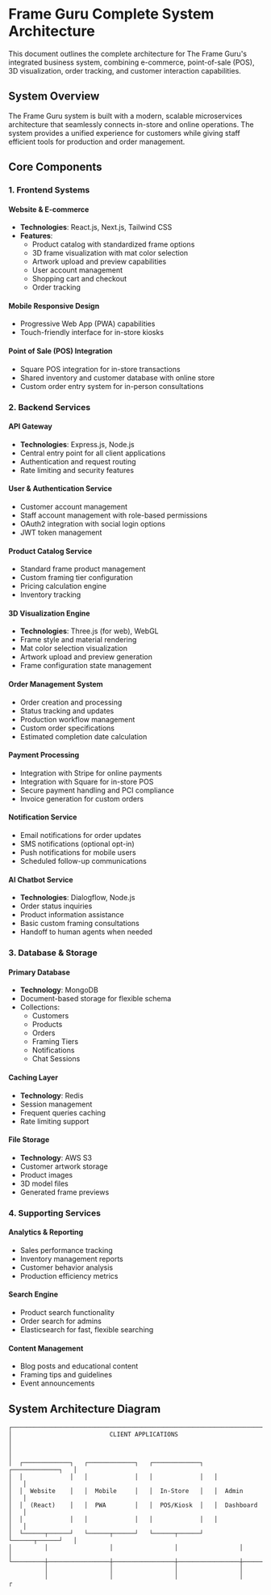 # Frame Guru Complete System Architecture

This document outlines the complete architecture for The Frame Guru's integrated business system, combining e-commerce, point-of-sale (POS), 3D visualization, order tracking, and customer interaction capabilities.

## System Overview

The Frame Guru system is built with a modern, scalable microservices architecture that seamlessly connects in-store and online operations. The system provides a unified experience for customers while giving staff efficient tools for production and order management.

## Core Components

### 1. Frontend Systems

#### Website & E-commerce
- **Technologies**: React.js, Next.js, Tailwind CSS
- **Features**:
  - Product catalog with standardized frame options
  - 3D frame visualization with mat color selection
  - Artwork upload and preview capabilities
  - User account management
  - Shopping cart and checkout
  - Order tracking

#### Mobile Responsive Design
- Progressive Web App (PWA) capabilities
- Touch-friendly interface for in-store kiosks

#### Point of Sale (POS) Integration
- Square POS integration for in-store transactions
- Shared inventory and customer database with online store
- Custom order entry system for in-person consultations

### 2. Backend Services

#### API Gateway
- **Technologies**: Express.js, Node.js
- Central entry point for all client applications
- Authentication and request routing
- Rate limiting and security features

#### User & Authentication Service
- Customer account management
- Staff account management with role-based permissions
- OAuth2 integration with social login options
- JWT token management

#### Product Catalog Service
- Standard frame product management
- Custom framing tier configuration
- Pricing calculation engine
- Inventory tracking

#### 3D Visualization Engine
- **Technologies**: Three.js (for web), WebGL
- Frame style and material rendering
- Mat color selection visualization
- Artwork upload and preview generation
- Frame configuration state management

#### Order Management System
- Order creation and processing
- Status tracking and updates
- Production workflow management
- Custom order specifications
- Estimated completion date calculation

#### Payment Processing
- Integration with Stripe for online payments
- Integration with Square for in-store POS
- Secure payment handling and PCI compliance
- Invoice generation for custom orders

#### Notification Service
- Email notifications for order updates
- SMS notifications (optional opt-in)
- Push notifications for mobile users
- Scheduled follow-up communications

#### AI Chatbot Service
- **Technologies**: Dialogflow, Node.js
- Order status inquiries
- Product information assistance
- Basic custom framing consultations
- Handoff to human agents when needed

### 3. Database & Storage

#### Primary Database
- **Technology**: MongoDB
- Document-based storage for flexible schema
- Collections:
  - Customers
  - Products
  - Orders
  - Framing Tiers
  - Notifications
  - Chat Sessions

#### Caching Layer
- **Technology**: Redis
- Session management
- Frequent queries caching
- Rate limiting support

#### File Storage
- **Technology**: AWS S3
- Customer artwork storage
- Product images
- 3D model files
- Generated frame previews

### 4. Supporting Services

#### Analytics & Reporting
- Sales performance tracking
- Inventory management reports
- Customer behavior analysis
- Production efficiency metrics

#### Search Engine
- Product search functionality
- Order search for admins
- Elasticsearch for fast, flexible searching

#### Content Management
- Blog posts and educational content
- Framing tips and guidelines
- Event announcements

## System Architecture Diagram

```
┌──────────────────────────────────────────────────────────────────────────┐
│                           CLIENT APPLICATIONS                             │
│                                                                          │
│  ┌─────────────┐   ┌─────────────┐   ┌─────────────┐   ┌─────────────┐   │
│  │             │   │             │   │             │   │             │   │
│  │  Website    │   │  Mobile     │   │  In-Store   │   │  Admin      │   │
│  │  (React)    │   │  PWA        │   │  POS/Kiosk  │   │  Dashboard  │   │
│  │             │   │             │   │             │   │             │   │
│  └──────┬──────┘   └──────┬──────┘   └──────┬──────┘   └──────┬──────┘   │
│         │                 │                 │                 │          │
└─────────┼─────────────────┼─────────────────┼─────────────────┼──────────┘
          │                 │                 │                 │
          │                 │                 │                 │
┌
